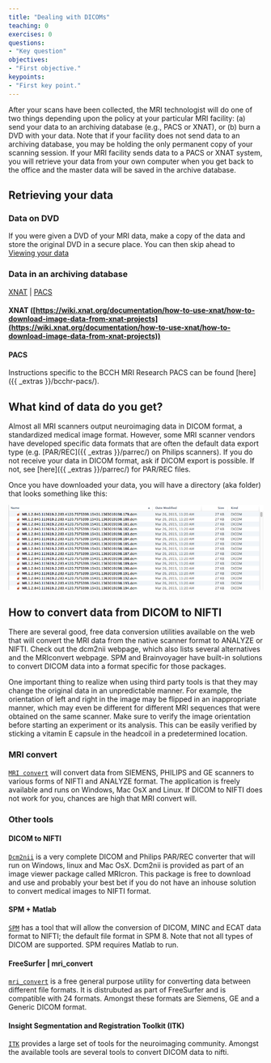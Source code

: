 ```yaml
---
title: "Dealing with DICOMs"
teaching: 0
exercises: 0
questions:
- "Key question"
objectives:
- "First objective."
keypoints:
- "First key point."
---
```



After your scans have been collected, the MRI technologist will do one of two things depending upon the policy at your particular MRI facility: (a) send your data to an archiving database (e.g., PACS or XNAT), or (b) burn a DVD with your data. Note that if your facility does not send data to an archiving database, you may be holding the only permanent copy of your scanning session. If your MRI facility sends data to a PACS or XNAT system, you will retrieve your data from your own computer when you get back to the office and the master data will be saved in the archive database.

## Retrieving your data<a name="retrieve"></a>

### Data on DVD

If you were given a DVD of your MRI data, make a copy of the data and store the original DVD in a secure place. You can then skip ahead to [Viewing your data](#view)

### Data in an archiving database

[XNAT](#xnat)  | [PACS](#pacs)

#### XNAT ([https://wiki.xnat.org/documentation/how-to-use-xnat/how-to-download-image-data-from-xnat-projects](https://wiki.xnat.org/documentation/how-to-use-xnat/how-to-download-image-data-from-xnat-projects))


#### PACS

Instructions specific to the BCCH MRI Research PACS can be found [here]({{ _extras }}/bcchr-pacs/).


## What kind of data do you get?

Almost all MRI scanners output neuroimaging data in DICOM format, a standardized medical image format. However, some MRI scanner vendors have developed specific data formats that are often the default data export type (e.g. [PAR/REC]({{ _extras }}/parrec/) on Philips scanners). If you do not receive your data in DICOM format, ask if DICOM export is possible. If not, see [here]({{ _extras }}/parrec/) for PAR/REC files.

Once you have downloaded your data, you will have a directory (aka folder) that looks something like this:

![Dicom files](../fig/dicoms.png)




## How to convert data from DICOM to NIFTI

There are several good, free data conversion utilities available on the web that will convert the MRI data from the native scanner format to ANALYZE or NIFTI. Check out the dcm2nii webpage, which also lists several alternatives and the MRIconvert webpage. SPM and Brainvoyager have built-in solutions to convert DICOM data into a format specific for those packages. 

One important thing to realize when using third party tools is that they may change the original data in an unpredictable manner. For example, the orientation of left and right in the image may be flipped in an inappropriate manner, which may even be different for different MRI sequences that were obtained on the same scanner. Make sure to verify the image orientation before starting an experiment or its analysis. This can be easily verified by sticking a vitamin E capsule in the headcoil in a predetermined location.

### MRI convert

[`MRI convert`](http://lcni.uoregon.edu/downloads/mriconvert/mriconvert-and-mcverter) will convert data from SIEMENS, PHILIPS and GE scanners to various forms of NIFTI and ANALYZE format. The application is freely available and runs on Windows, Mac OsX and Linux. If DICOM to NIFTI does not work for you, chances are high that MRI convert will.

### Other tools

#### DICOM to NIFTI

[`Dcm2nii`](http://www.cabiatl.com/mricro/mricron/dcm2nii.html) is a very complete DICOM and Philips PAR/REC converter that will run on Windows, linux and Mac OsX. Dcm2nii is provided as part of an image viewer package called MRIcron. This package is free to download and use and probably your best bet if you do not have an inhouse solution to convert medical images to NIFTI format.

#### SPM + Matlab

[`SPM`](http://www.fil.ion.ucl.ac.uk/spm/) has a tool that will allow the conversion of DICOM, MINC and ECAT data format to NIFTI; the default file format in SPM 8. Note that not all types of DICOM are supported. SPM requires Matlab to run.

#### FreeSurfer | mri_convert

[`mri_convert`](https://surfer.nmr.mgh.harvard.edu/) is a free general purpose utility for converting data between different file formats. It is distrubuted as part of FreeSurfer and is compatible with 24 formats. Amongst these formats are Siemens, GE and a Generic DICOM format.

#### Insight Segmentation and Registration Toolkit (ITK)

[`ITK`](https://itk.org/) provides a large set of tools for the neuroimaging community. Amongst the available tools are several tools to convert DICOM data to nifti.








